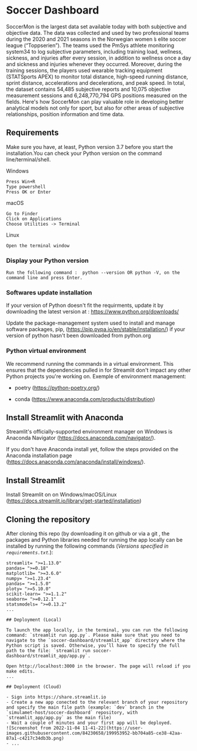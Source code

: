 # Soccer Dashboard

SoccerMon is the largest data set available today with both subjective and objective data. The data was collected and used by two professional teams during the 2020 and 2021 seasons in the Norwegian women ́s elite soccer league (“Toppserien”). The teams used the PmSys athlete monitoring system34 to log subjective parameters, including training load, wellness, sickness, and injuries after every session, in addition to wellness once a day and sickness and injuries whenever they occurred. Moreover, during the training sessions, the players used wearable tracking equipment (STATSports APEX) to monitor total distance, high-speed running distance, sprint distance, accelerations and decelerations, and peak speed. 
In total, the dataset contains 54,485 subjective reports and 10,075 objective measurement sessions and 6,248,770,794 GPS positions measured on the fields.
Here's how SoccerMon can play valuable role in developing better analytical models not only for sport, but also for other areas of subjective relationships, position information and time data.

## Requirements

Make sure you have, at least, Python version 3.7 before you start the installation.You can check your Python version on the command line/terminal/shell. 

Windows

    Press Win+R
    Type powershell
    Press OK or Enter

macOS

    Go to Finder
    Click on Applications
    Choose Utilities -> Terminal

Linux

    Open the terminal window
   

### Display your Python version
```
Run the following command :  python --version OR python -V, on the command line and press Enter. 
```
### Softwares update installation

If your version of Python doesn't fit the requirments, update it by downloading the latest version at :  https://www.python.org/downloads/

Update the package-management system used to install and manage software packages, pip, (https://pip.pypa.io/en/stable/installation/) if your version of python hasn't been downloaded from python.org 

### Python virtual environment

We recommend running the commands in a virtual environment. This ensures that the dependencies pulled in for Streamlit don't impact any other Python projects you're working on.
Exemple of environment management:

  - poetry (https://python-poetry.org/)
 
  - conda (https://www.anaconda.com/products/distribution)
    
## Install Streamlit with Anaconda 

Streamlit's officially-supported environment manager on Windows is Anaconda Navigator (https://docs.anaconda.com/navigator/).

If you don't have Anaconda install yet, follow the steps provided on the Anaconda installation page (https://docs.anaconda.com/anaconda/install/windows/).

## Install Streamlit

Install Streamlit on on Windows/macOS/Linux (https://docs.streamlit.io/library/get-started/installation)

## Cloning the repository

After cloning this repo (by downloading it on github or via a git , the packages and Python libraries needed for running the app locally can be installed by running the following commands (*Versions specified in `requirements.txt`.*):
```
streamlit= ">=1.13.0"
pandas= ">=0.18"
matplotlib= ">=3.6.0"
numpy= ">=1.23.4"
pandas= ">=1.5.0"
ploty= ">=5.10.0"
scikit-learn= ">=1.1.2"
seaborn= ">=0.12.1"
statsmodels= ">=0.13.2"
...

## Deployment (Local)

To launch the app locally, in the terminal, you can run the following command: `streamlit run app.py`. Please make sure that you need to navigate to the `soccer-dashboard/streamlit_app` directory where the Python script is saved. Otherwise, you’ll have to specify the full path to the file: `streamlit run soccer-dashboard/streamlit_app/app.py`.

Open http://localhost:3000 in the browser. The page will reload if you make edits.
...

## Deployment (Cloud)

- Sign into https://share.streamlit.io
- Create a new app conected to the relevant branch of your repository and specify the main file path (example: `dev` branch in the `simulamet-host/soccer-dashboard` repository, with `streamlit_app/app.py` as the main file)
- Wait a couple of minutes and your first app will be deployed.
![Screenshot from 2022-11-04 11-41-22](https://user-images.githubusercontent.com/84230658/199953952-bb704a85-ce38-42aa-87a1-c4217c34db3b.png)
- ...
